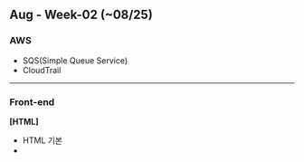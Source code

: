 ## Aug - Week-02 (~08/25)

### AWS
- SQS(Simple Queue Service)
- CloudTrail

---
### Front-end
**[HTML]**
- HTML 기본
- 
